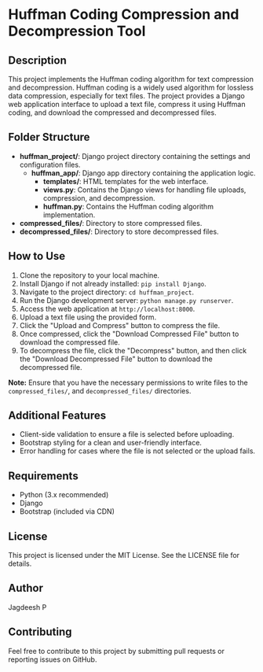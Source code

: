 # Huffman Coding Compression and Decompression Tool

## Description
This project implements the Huffman coding algorithm for text compression and decompression. Huffman coding is a widely used algorithm for lossless data compression, especially for text files. The project provides a Django web application interface to upload a text file, compress it using Huffman coding, and download the compressed and decompressed files.

## Folder Structure
- **huffman_project/**: Django project directory containing the settings and configuration files.
  - **huffman_app/**: Django app directory containing the application logic.
    - **templates/**: HTML templates for the web interface.
    - **views.py**: Contains the Django views for handling file uploads, compression, and decompression.
    - **huffman.py**: Contains the Huffman coding algorithm implementation.
- **compressed_files/**: Directory to store compressed files.
- **decompressed_files/**: Directory to store decompressed files.

## How to Use
1. Clone the repository to your local machine.
2. Install Django if not already installed: `pip install Django`.
3. Navigate to the project directory: `cd huffman_project`.
4. Run the Django development server: `python manage.py runserver`.
5. Access the web application at `http://localhost:8000`.
6. Upload a text file using the provided form.
7. Click the "Upload and Compress" button to compress the file.
8. Once compressed, click the "Download Compressed File" button to download the compressed file.
9. To decompress the file, click the "Decompress" button, and then click the "Download Decompressed File" button to download the decompressed file.

**Note:** Ensure that you have the necessary permissions to write files to the `compressed_files/`, and `decompressed_files/` directories.

## Additional Features
- Client-side validation to ensure a file is selected before uploading.
- Bootstrap styling for a clean and user-friendly interface.
- Error handling for cases where the file is not selected or the upload fails.

## Requirements
- Python (3.x recommended)
- Django
- Bootstrap (included via CDN)

## License
This project is licensed under the MIT License. See the LICENSE file for details.

## Author
  Jagdeesh P

## Contributing
Feel free to contribute to this project by submitting pull requests or reporting issues on GitHub.            
  
